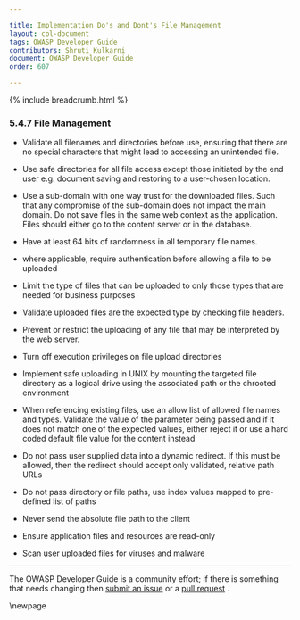 ```yaml
---

title: Implementation Do's and Dont's File Management
layout: col-document
tags: OWASP Developer Guide
contributors: Shruti Kulkarni
document: OWASP Developer Guide
order: 607

---
```


{% include breadcrumb.html %}

### 5.4.7 File Management

* Validate all filenames and directories before use, ensuring that there are no special characters
    that might lead to accessing an unintended file.

* Use safe directories for all file access except those initiated by the end user
    e.g. document saving and restoring to a user-chosen location.

* Use a sub-domain with one way trust for the downloaded files.
    Such that any compromise of the sub-domain does not impact the main domain.
    Do not save files in the same web context as the application.
    Files should either go to the content  server or in the database.

* Have at least 64 bits of randomness in all temporary file names.

* where applicable, require authentication before allowing a file to be uploaded

* Limit the type of files that can be uploaded to only those types that are needed for business purposes

* Validate uploaded files are the expected type by checking file headers.

* Prevent or restrict the uploading of any file that may be interpreted by the web server.

* Turn off execution privileges on file upload directories

* Implement safe uploading in UNIX by mounting the targeted file directory as a logical drive
    using the associated path or the chrooted environment

* When referencing existing files, use an allow list of allowed file names and types.
    Validate the value of the parameter being passed and if it does not match one of the expected values,
    either reject it or use a hard coded default file value for the content instead

* Do not pass user supplied data into a dynamic redirect.
    If this must be allowed, then the redirect should accept only validated, relative path URLs

* Do not pass directory or file paths, use index values mapped to pre-defined list of paths

* Never send the absolute file path to the client

* Ensure application files and resources are read-only

* Scan user uploaded files for viruses and malware

----

The OWASP Developer Guide is a community effort; if there is something that needs changing
then [submit an issue][issue0607] or a [pull request][pr] .

[issue0607]: https://github.com/OWASP/www-project-developer-guide/issues/new?labels=enhancement&template=request.md&title=Update:%2006-secure-design/07-file-management
[pr]: https://github.com/OWASP/www-project-developer-guide/pulls

\newpage
